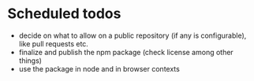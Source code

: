 # Scheduled todos

- decide on what to allow on a public repository (if any is configurable), like pull requests etc.
- finalize and publish the npm package (check license among other things)
- use the package in node and in browser contexts
